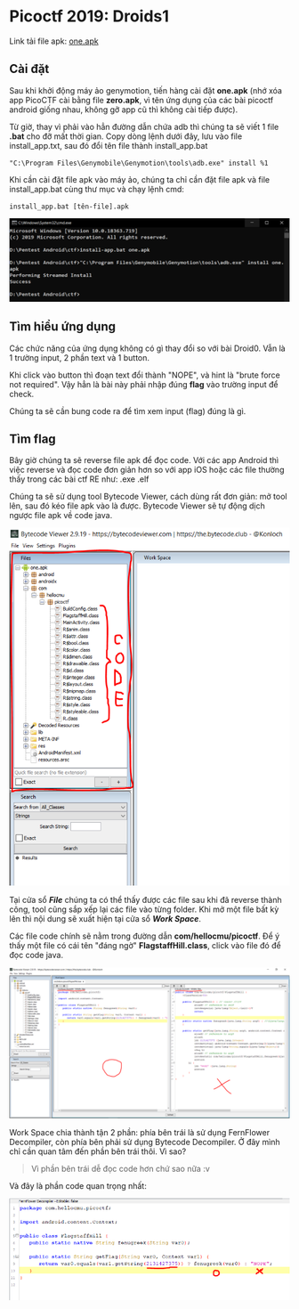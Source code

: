 # Picoctf 2019: Droids1

Link tải file apk: [one.apk](https://github.com/MinhNhatTran/Android-CTF/blob/master/pico2019/one/one.apk)

## Cài đặt

Sau khi khởi động máy ảo genymotion, tiến hàng cài đặt **one.apk** (nhớ xóa app PicoCTF cài bằng file **zero.apk**, vì tên ứng dụng của các bài picoctf android giống nhau, không gỡ app cũ thì không cài tiếp được).

Từ giờ, thay vì phải vào hẳn đường dẫn chứa adb thì chúng ta sẽ viết 1 file **.bat** cho đỡ mất thời gian. Copy dòng lệnh dưới đây, lưu vào file install_app.txt, sau đó đổi tên file thành install_app.bat

```
"C:\Program Files\Genymobile\Genymotion\tools\adb.exe" install %1
```

Khi cần cài đặt file apk vào máy ảo, chúng ta chỉ cần đặt file apk và file install_app.bat cùng thư mục và chạy lệnh cmd:

```
install_app.bat [tên-file].apk
```

![cmd](https://github.com/MinhNhatTran/Android-CTF/blob/master/pico2019/one/image/one0.PNG)

## Tìm hiểu ứng dụng

Các chức năng của ứng dụng không có gì thay đổi so với bài Droid0. Vẫn là 1 trường input, 2 phần text và 1 button.

Khi click vào button thì đoạn text đổi thành "NOPE", và hint là "brute force not required". Vậy hẳn là bài này phải nhập đúng **flag** vào trường input để check.

Chúng ta sẽ cần bung code ra để tìm xem input (flag) đúng là gì.

## Tìm flag

Bây giờ chúng ta sẽ reverse file apk để đọc code. Với các app Android thì việc reverse và đọc code đơn giản hơn so với app iOS hoặc các file thường thấy trong các bài ctf RE như: .exe .elf

Chúng ta sẽ sử dụng tool Bytecode Viewer, cách dùng rất đơn giản: mở tool lên, sau đó kéo file apk vào là được. Bytecode Viewer sẽ tự động dịch ngược file apk về code java.

![bytecode-viewer](https://github.com/MinhNhatTran/Android-CTF/blob/master/pico2019/one/image/one1.PNG)

Tại cửa sổ ***File*** chúng ta có thể thấy được các file sau khi đã reverse thành công, tool cũng sắp xếp lại các file vào từng folder. Khi mở một file bất kỳ lên thì nội dung sẽ xuất hiện tại cửa sổ ***Work Space***.

Các file code chính sẽ nằm trong đường dẫn **com/hellocmu/picoctf**. Để ý thấy một file có cái tên "đáng ngờ" **FlagstaffHill.class**, click vào file đó để đọc code java.

![FlagstaffHill](https://github.com/MinhNhatTran/Android-CTF/blob/master/pico2019/one/image/one2.PNG)

Work Space chia thành tận 2 phần: phía bên trái là sử dụng FernFlower Decompiler, còn phía bên phải sử dụng Bytecode Decompiler. Ở đây mình chỉ cần quan tâm đến phần bên trái thôi. Vì sao?

> Vì phần bên trái dễ đọc code hơn chứ sao nữa :v

Và đây là phần code quan trọng nhất:

![getFlag](https://github.com/MinhNhatTran/Android-CTF/blob/master/pico2019/one/image/one3.PNG)

